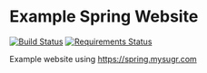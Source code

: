# Example Spring Website

[![Build Status](https://travis-ci.org/metakermit/example-spring-website.svg?branch=master)](https://travis-ci.org/metakermit/example-spring-website) [![Requirements Status](https://requires.io/github/metakermit/example-spring-website/requirements.svg?branch=master)](https://requires.io/github/metakermit/example-spring-website/requirements/?branch=master)

Example website using https://spring.mysugr.com
